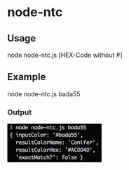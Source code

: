 node-ntc
========

## Usage
node node-ntc.js [HEX-Code without #]

## Example
node node-ntc.js bada55

### Output
![Screenshot Output](/media/output.png?raw=true "Screenshot Output")